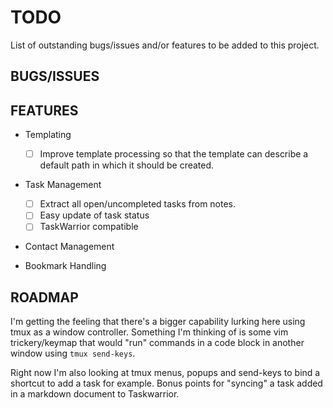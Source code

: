 # TODO

List of outstanding bugs/issues and/or features to be added to this project.

## BUGS/ISSUES

## FEATURES

- Templating
  - [ ] Improve template processing so that the template can describe a default
        path in which it should be created.

- Task Management
  - [ ] Extract all open/uncompleted tasks from notes.
  - [ ] Easy update of task status
  - [ ] TaskWarrior compatible

- Contact Management

- Bookmark Handling

## ROADMAP

I'm getting the feeling that there's a bigger capability lurking here using tmux
as a window controller. Something I'm thinking of is some vim trickery/keymap
that would "run" commands in a code block in another window using `tmux
send-keys`.

Right now I'm also looking at tmux menus, popups and send-keys to bind a
shortcut to add a task for example. Bonus points for "syncing" a task added in a
markdown document to Taskwarrior.
